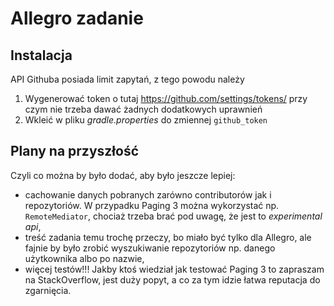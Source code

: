 # Allegro zadanie

## Instalacja

API Githuba posiada limit zapytań, z tego powodu należy

1. Wygenerować token o tutaj https://github.com/settings/tokens/ przy czym nie trzeba dawać żadnych
   dodatkowych uprawnień
2. Wkleić w pliku *gradle.properties* do zmiennej `github_token`

## Plany na przyszłość

Czyli co można by było dodać, aby było jeszcze lepiej:

- cachowanie danych pobranych zarówno contributorów jak i repozytoriów. W przypadku Paging 3 można
  wykorzystać np. `RemoteMediator`, chociaż trzeba brać pod uwagę, że jest to *experimental api*,
- treść zadania temu trochę przeczy, bo miało być tylko dla Allegro, ale fajnie by było zrobić
  wyszukiwanie repozytoriów np. danego użytkownika albo po nazwie,
- więcej testów!!! Jakby ktoś wiedział jak testować Paging 3 to zapraszam na StackOverflow, jest
  duży popyt, a co za tym idzie łatwa reputacja do zgarnięcia.
